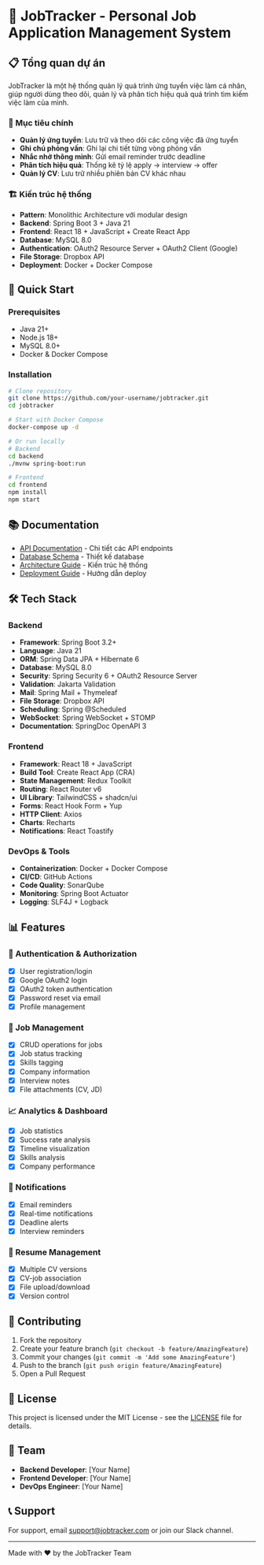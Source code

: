 # 🎯 JobTracker - Personal Job Application Management System

## 📋 Tổng quan dự án

JobTracker là một hệ thống quản lý quá trình ứng tuyển việc làm cá nhân, giúp người dùng theo dõi, quản lý và phân tích hiệu quả quá trình tìm kiếm việc làm của mình.

### 🎯 Mục tiêu chính
- **Quản lý ứng tuyển**: Lưu trữ và theo dõi các công việc đã ứng tuyển
- **Ghi chú phỏng vấn**: Ghi lại chi tiết từng vòng phỏng vấn
- **Nhắc nhở thông minh**: Gửi email reminder trước deadline
- **Phân tích hiệu quả**: Thống kê tỷ lệ apply → interview → offer
- **Quản lý CV**: Lưu trữ nhiều phiên bản CV khác nhau

### 🏗️ Kiến trúc hệ thống
- **Pattern**: Monolithic Architecture với modular design
- **Backend**: Spring Boot 3 + Java 21
- **Frontend**: React 18 + JavaScript + Create React App
- **Database**: MySQL 8.0
- **Authentication**: OAuth2 Resource Server + OAuth2 Client (Google)
- **File Storage**: Dropbox API
- **Deployment**: Docker + Docker Compose

## 🚀 Quick Start

### Prerequisites
- Java 21+
- Node.js 18+
- MySQL 8.0+
- Docker & Docker Compose

### Installation
```bash
# Clone repository
git clone https://github.com/your-username/jobtracker.git
cd jobtracker

# Start with Docker Compose
docker-compose up -d

# Or run locally
# Backend
cd backend
./mvnw spring-boot:run

# Frontend
cd frontend
npm install
npm start
```

## 📚 Documentation

- [API Documentation](./docs/API.md) - Chi tiết các API endpoints
- [Database Schema](./docs/DATABASE.md) - Thiết kế database
- [Architecture Guide](./docs/ARCHITECTURE.md) - Kiến trúc hệ thống
- [Deployment Guide](./docs/DEPLOYMENT.md) - Hướng dẫn deploy

## 🛠️ Tech Stack

### Backend
- **Framework**: Spring Boot 3.2+
- **Language**: Java 21
- **ORM**: Spring Data JPA + Hibernate 6
- **Database**: MySQL 8.0
- **Security**: Spring Security 6 + OAuth2 Resource Server
- **Validation**: Jakarta Validation
- **Mail**: Spring Mail + Thymeleaf
- **File Storage**: Dropbox API
- **Scheduling**: Spring @Scheduled
- **WebSocket**: Spring WebSocket + STOMP
- **Documentation**: SpringDoc OpenAPI 3

### Frontend
- **Framework**: React 18 + JavaScript
- **Build Tool**: Create React App (CRA)
- **State Management**: Redux Toolkit
- **Routing**: React Router v6
- **UI Library**: TailwindCSS + shadcn/ui
- **Forms**: React Hook Form + Yup
- **HTTP Client**: Axios
- **Charts**: Recharts
- **Notifications**: React Toastify

### DevOps & Tools
- **Containerization**: Docker + Docker Compose
- **CI/CD**: GitHub Actions
- **Code Quality**: SonarQube
- **Monitoring**: Spring Boot Actuator
- **Logging**: SLF4J + Logback

## 📊 Features

### 🔐 Authentication & Authorization
- [x] User registration/login
- [x] Google OAuth2 login
- [x] OAuth2 token authentication
- [x] Password reset via email
- [x] Profile management

### 💼 Job Management
- [x] CRUD operations for jobs
- [x] Job status tracking
- [x] Skills tagging
- [x] Company information
- [x] Interview notes
- [x] File attachments (CV, JD)

### 📈 Analytics & Dashboard
- [x] Job statistics
- [x] Success rate analysis
- [x] Timeline visualization
- [x] Skills analysis
- [x] Company performance

### 🔔 Notifications
- [x] Email reminders
- [x] Real-time notifications
- [x] Deadline alerts
- [x] Interview reminders

### 📄 Resume Management
- [x] Multiple CV versions
- [x] CV-job association
- [x] File upload/download
- [x] Version control

## 🤝 Contributing

1. Fork the repository
2. Create your feature branch (`git checkout -b feature/AmazingFeature`)
3. Commit your changes (`git commit -m 'Add some AmazingFeature'`)
4. Push to the branch (`git push origin feature/AmazingFeature`)
5. Open a Pull Request

## 📄 License

This project is licensed under the MIT License - see the [LICENSE](LICENSE) file for details.

## 👥 Team

- **Backend Developer**: [Your Name]
- **Frontend Developer**: [Your Name]
- **DevOps Engineer**: [Your Name]

## 📞 Support

For support, email support@jobtracker.com or join our Slack channel.

---

Made with ❤️ by the JobTracker Team
